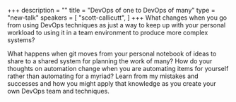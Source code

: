 +++
description = ""
title = "DevOps of one to DevOps of many"
type = "new-talk"
speakers = [
        "scott-callicutt",
]
+++
What changes when you go from using DevOps techniques as just a way to keep up with your personal workload to using it in a team environment to produce more complex systems?

What happens when git moves from your personal notebook of ideas to share to a shared system for planning the work of many? How do your thoughts on automation change when you are automating items for yourself rather than automating for a myriad? Learn from my mistakes and successes and how you might apply that knowledge as you create your own DevOps team and techniques.